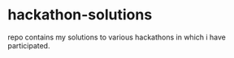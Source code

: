 # hackathon-solutions
repo contains my solutions to various hackathons in which i have participated.
